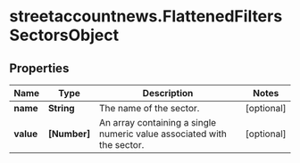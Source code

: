 # streetaccountnews.FlattenedFiltersSectorsObject

## Properties

Name | Type | Description | Notes
------------ | ------------- | ------------- | -------------
**name** | **String** | The name of the sector. | [optional] 
**value** | **[Number]** | An array containing a single numeric value associated with the sector.  | [optional] 


